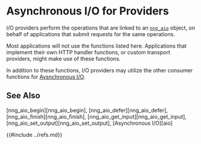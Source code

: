# Asynchronous I/O for Providers

I/O providers perform the operations that are linked to
an [`nng_aio`](../aio/index.md) object, on behalf of applications
that submit requests for the same operations.

Most applications will not use the functions listed here.
Applications that implement their own HTTP handler functions, or
custom transport providers, might make use of these functions.

In addition to these functions, I/O providers may utilize the
other consumer functions for [Aysnchronous I/O](../aio/index.md).

## See Also

[nng_aio_begin][nng_aio_begin],
[nng_aio_defer][nng_aio_defer],
[nng_aio_finish][nng_aio_finish],
[nng_aio_get_input][nng_aio_get_input],
[nng_aio_set_output][nng_aio_set_output],
[Asynchronous I/O][aio]

{{#include ../refs.md}}
